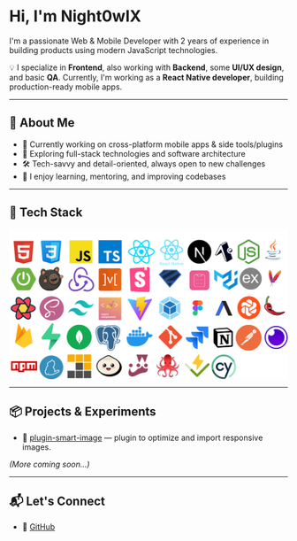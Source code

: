 # Hi, I'm Night0wIX

I'm a passionate Web & Mobile Developer with 2 years of experience in building products using modern JavaScript technologies.

💡 I specialize in **Frontend**, also working with **Backend**, some **UI/UX design**, and basic **QA**. Currently, I'm working as a **React Native developer**, building production-ready mobile apps.

---

## 🧠 About Me

- 🔭 Currently working on cross-platform mobile apps & side tools/plugins
- 🌱 Exploring full-stack technologies and software architecture
- 🛠 Tech-savvy and detail-oriented, always open to new challenges
- 💬 I enjoy learning, mentoring, and improving codebases

---

## 🧰 Tech Stack
<div style="display:flex; align-items: center;">
  <img src="./images/skills/stack4.png" alt="HTML" />
</div>

---

## 📦 Projects & Experiments

- 🧩 [plugin-smart-image](https://github.com/Night0wIX/plugin-smart-image) — plugin to optimize and import responsive images.

_(More coming soon...)_

---

## 📬 Let's Connect

- 🐙 [GitHub](https://github.com/Night0wIX)  

